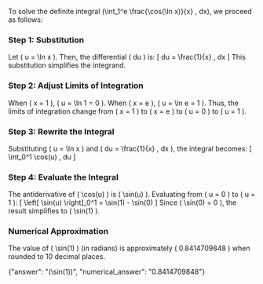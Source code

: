

To solve the definite integral \(\int_1^e \frac{\cos(\ln x)}{x} \, dx\), we proceed as follows:

### Step 1: Substitution
Let \( u = \ln x \). Then, the differential \( du \) is:
\[
du = \frac{1}{x} \, dx
\]
This substitution simplifies the integrand. 

### Step 2: Adjust Limits of Integration
When \( x = 1 \), \( u = \ln 1 = 0 \). When \( x = e \), \( u = \ln e = 1 \). Thus, the limits of integration change from \( x = 1 \) to \( x = e \) to \( u = 0 \) to \( u = 1 \).

### Step 3: Rewrite the Integral
Substituting \( u = \ln x \) and \( du = \frac{1}{x} \, dx \), the integral becomes:
\[
\int_0^1 \cos(u) \, du
\]

### Step 4: Evaluate the Integral
The antiderivative of \( \cos(u) \) is \( \sin(u) \). Evaluating from \( u = 0 \) to \( u = 1 \):
\[
\left[ \sin(u) \right]_0^1 = \sin(1) - \sin(0)
\]
Since \( \sin(0) = 0 \), the result simplifies to \( \sin(1) \).

### Numerical Approximation
The value of \( \sin(1) \) (in radians) is approximately \( 0.8414709848 \) when rounded to 10 decimal places.

{"answer": "\(\sin(1)\)", "numerical_answer": "0.8414709848"}
